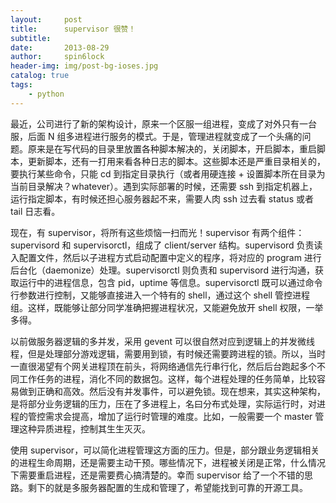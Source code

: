 ```yaml
---
layout:     post
title:      supervisor 很赞！
subtitle:   
date:       2013-08-29
author:     spin6lock
header-img: img/post-bg-ioses.jpg
catalog: true
tags:
    - python
---
```

最近，公司进行了新的架构设计，原来一个区服一组进程，变成了对外只有一台服，后面 N 组多进程进行服务的模式。于是，管理进程就变成了一个头痛的问题。原来是在写代码的目录里放置各种脚本解决的，关闭脚本，开启脚本，重启脚本，更新脚本，还有一打用来看各种日志的脚本。这些脚本还是严重目录相关的，要执行某些命令，只能 cd 到指定目录执行（或者用硬连接 + 设置脚本所在目录为当前目录解决？whatever）。遇到实际部署的时候，还需要 ssh 到指定机器上，运行指定脚本，有时候还担心服务器起不来，需要人肉 ssh 过去看 status 或者 tail 日志看。

现在，有 supervisor，将所有这些烦恼一扫而光！supervisor 有两个组件：supervisord 和 supervisorctl，组成了 client/server 结构。supervisord 负责读入配置文件，然后以子进程方式启动配置中定义的程序，将对应的 program 进行后台化（daemonize）处理。supervisorctl 则负责和 supervisord 进行沟通，获取运行中的进程信息，包含 pid，uptime 等信息。supervisorctl 既可以通过命令行参数进行控制，又能够直接进入一个特有的 shell，通过这个 shell 管控进程组。这样，既能够让部分同学准确把握进程状况，又能避免放开 shell 权限，一举多得。

以前做服务器逻辑的多并发，采用 gevent 可以很自然对应到逻辑上的并发微线程，但是处理部分游戏逻辑，需要用到锁，有时候还需要跨进程的锁。所以，当时一直很渴望有个网关进程顶在前头，将网络通信先行串行化，然后后台跑起多个不同工作任务的进程，消化不同的数据包。这样，每个进程处理的任务简单，比较容易做到正确和高效。然后没有并发事件，可以避免锁。现在想来，其实这种架构，是将部分业务逻辑的压力，压在了多进程上，名曰分布式处理，实际运行时，对进程的管控需求会提高，增加了运行时管理的难度。比如，一般需要一个 master 管理这种异质进程，控制其生生灭灭。

使用 supervisor，可以简化进程管理这方面的压力。但是，部分跟业务逻辑相关的进程生命周期，还是需要主动干预。哪些情况下，进程被关闭是正常，什么情况下需要重启进程，还是需要费心搞清楚的。幸而 supervisor 给了一个不错的思路。剩下的就是多服务器配置的生成和管理了，希望能找到可靠的开源工具。
